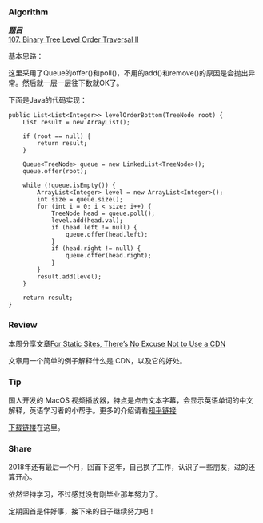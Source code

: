 ### Algorithm

 ***题目***  
[107. Binary Tree Level Order Traversal II](https://leetcode.com/problems/binary-tree-level-order-traversal-ii/) 

基本思路：

这里采用了Queue的offer()和poll()，不用的add()和remove()的原因是会抛出异常。然后就一层一层往下数就OK了。

下面是Java的代码实现：

```
public List<List<Integer>> levelOrderBottom(TreeNode root) {
    List result = new ArrayList();

    if (root == null) {
        return result;
    }

    Queue<TreeNode> queue = new LinkedList<TreeNode>();
    queue.offer(root);

    while (!queue.isEmpty()) {
        ArrayList<Integer> level = new ArrayList<Integer>();
        int size = queue.size();
        for (int i = 0; i < size; i++) {
            TreeNode head = queue.poll();
            level.add(head.val);
            if (head.left != null) {
                queue.offer(head.left);
            }
            if (head.right != null) {
                queue.offer(head.right);
            }
        }
        result.add(level);
    }

    return result;
}
```

### Review

本周分享文章[For Static Sites, There’s No Excuse Not to Use a CDN](https://forestry.io/blog/for-static-sites-theres-no-excuse-not-to-use-a-cdn/)

文章用一个简单的例子解释什么是 CDN，以及它的好处。

### Tip

国人开发的 MacOS 视频播放器，特点是点击文本字幕，会显示英语单词的中文解释，英语学习者的小帮手。更多的介绍请看[知乎链接](https://www.zhihu.com/question/21430286/answer/540663876)

[下载链接](https://circleapps.co/)在这里。

### Share

2018年还有最后一个月，回首下这年，自己换了工作，认识了一些朋友，过的还算开心。

依然坚持学习，不过感觉没有刚毕业那年努力了。

定期回首是件好事，接下来的日子继续努力吧！
